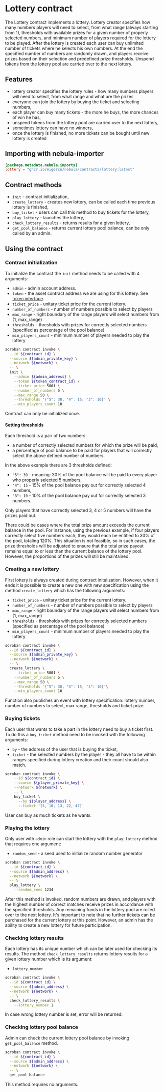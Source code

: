 # Lottery contract

The Lottery contract implements a lottery. Lottery creator specifies how many numbers players will need to select, from what range (always starting from 1), thresholds with available prizes for a given number of properly selected numbers, and minimum number of players required for the lottery to be played. After the lottery is created each user can buy unlimited number of tickets where he selects his own numbers. At the end the specified number of numbers are randomly drawn, and players receive prizes based on their selection and predefined prize thresholds. Unspend tokens from the lottery pool are carried over to the next lottery.

## Features

* lottery creator specifies the lottery rules - how many numbers players will need to select, from what range and what are the prizes
* everyone can join the lottery by buying the ticket and selecting numbers,
* each player can buy many tickets - the more he buys, the more chances of win he has,
* unspend tokens from the lottery pool are carried over to the next lottery,
* sometimes lottery can have no winners,
* once the lottery is finished, no more tickets can be bought until new lottery is created


## Importing with nebula-importer

````toml
[package.metadata.nebula.imports]
lottery = "ghcr.io/eigerco/nebula/contracts/lottery:latest"
````

## Contract methods

* `init` - contract initialization,
* `create_lottery` - creates new lottery, can be called each time previous lottery is finished,
* `buy_ticket` - users can call this method to buy tickets for the lottery,
* `play_lottery` - launches the lottery,
* `check_lottery_results` - returns results for a given lottery,
* `get_pool_balance` - returns current lottery pool balance, can be only called by an admin.

## Using the contract

### Contract initialization

To initialize the contract the `init` method needs to be called with 4 arguments:
* `admin` - admin account address.
* `token` - the asset contract address we are using for this lottery. See [token interface](https://soroban.stellar.org/docs/reference/interfaces/token-interface).
* `ticket_price` - unitary ticket price for the current lottery.
* `number_of_numbers` - number of numbers possible to select by players
* `max_range` - right boundary of the range players will select numbers from (1, max_range)
* `thresholds` - thresholds with prizes for correctly selected numbers (specified as percentage of the pool balance)
* `min_players_count` - minimum number of players needed to play the lottery

```bash
soroban contract invoke \
  --id ${contract_id} \
  --source ${admin_private_key} \
  --network ${network} \
  -- \
  init \
    --admin ${admin_address} \
    --token ${token_contract_id} \
    --ticket_price 5001 \
    --number_of_numbers 5 \
    --max_range 50 \
    --thresholds '{"5": 30, "4": 15, "3": 10}' \
    --min_players_count 10
```
Contract can only be initialized once.

#### Setting thresholds

Each threshold is a pair of two numbers:
* a number of correctly selected numbers for which the prize will be paid,
* a percentage of pool balance to be paid for players that will correctly select the above defined number of numbers.

In the above example there are 3 thresholds defined:
* `"5": 30` - meaning: 30% of the pool balance will be paid to every player who properly selected 5 numbers,
* `"4": 15` - 15% of the pool balance pay out for correctly selected 4 numbers,
* `"3": 10` - 10% of the pool balance pay out for correctly selected 3 numbers.

Only players that have correctly selected 3, 4 or 5 numbers will have the prizes paid out.

There could be cases where the total prize amount exceeds the current balance in the pool. For instance, using the previous example, if four players correctly select five numbers each, they would each be entitled to 30% of the pool, totaling 120%. This situation is not feasible, so in such cases, the prize thresholds will be adjusted to ensure that the total prize payout remains equal to or less than the current balance of the lottery pool. However, the proportions of the prizes will still be maintained.

### Creating a new lottery

First lottery is always created during contract initalization. However, when it ends it is possible to create a new one with new specification using the method `create_lottery` which has the following arguments:
* `ticket_price` - unitary ticket price for the current lottery.
* `number_of_numbers` - number of numbers possible to select by players
* `max_range` - right boundary of the range players will select numbers from (1, max_range)
* `thresholds` - thresholds with prizes for correctly selected numbers (specified as percentage of the pool balance)
* `min_players_count` - minimum number of players needed to play the lottery

```bash
soroban contract invoke \
  --id ${contract_id} \
  --source ${admin_private_key} \
  --network ${network} \
  -- \
  create_lottery \
    --ticket_price 5001 \
    --number_of_numbers 5 \
    --max_range 50 \
    --thresholds '{"5": 30, "4": 15, "3": 10}'\
    --min_players_count 10
```
Function also publishes an event with lottery specification: lottery number, number of numbers to select, max range, thresholds and ticket prize.

### Buying tickets

Each user that wants to take a part in the lottery need to buy a ticket first. To do this a `buy_ticket` method need to be invoked with the following arguments:
* `by` - the address of the user that is buying the ticket,
* `ticket` - the selected numbers by the player - they all have to be within ranges specified during lottery creation and their count should also match.


```bash
soroban contract invoke \
    --id ${contract_id} \
    --source ${player_private_key} \
    --network ${network} \
    -- \
    buy_ticket \
      --by ${player_address} \
      --ticket '[5, 10, 13, 22, 47]'
```
User can buy as much tickets as he wants.

### Playing the lottery

Only user with `admin` role can start the lottery with the `play_lottery` method that requires one argument:
* `random_seed` - a seed used to initialize random number generator

```bash
soroban contract invoke \
  --id ${contract_id} \
  --source ${admin_address} \
  --network ${network} \
  -- \
  play_lottery \
    --random_seed 1234
```
After this method is invoked, random numbers are drawn, and players with the highest number of correct matches receive prizes in accordance with the specified thresholds. Any remaining funds in the lottery pool are rolled over to the next lottery. It's important to note that no further tickets can be purchased for the current lottery at this point. However, an admin has the ability to create a new lottery for future participation.

### Checking lottery results

Each lottery has its unique number which can be later used for checking its results. The method `check_lottery_results` returns lottery results for a given lottery number which is its argument:
* `lottery_number`

```bash
soroban contract invoke \
  --id ${contract_id} \
  --source ${admin_address} \
  --network ${network} \
  -- \
  check_lottery_results \
    --lottery_number 1
```
In case wrong lottery number is set, error will be returned.

### Checking lottery pool balance

Admin can check the current lottery pool balance by invoking `get_pool_balance` method.
```bash
soroban contract invoke \
  --id ${contract_id} \
  --source ${admin_address} \
  --network ${network} \
  -- \
  get_pool_balance
```
This method requires no arguments.
